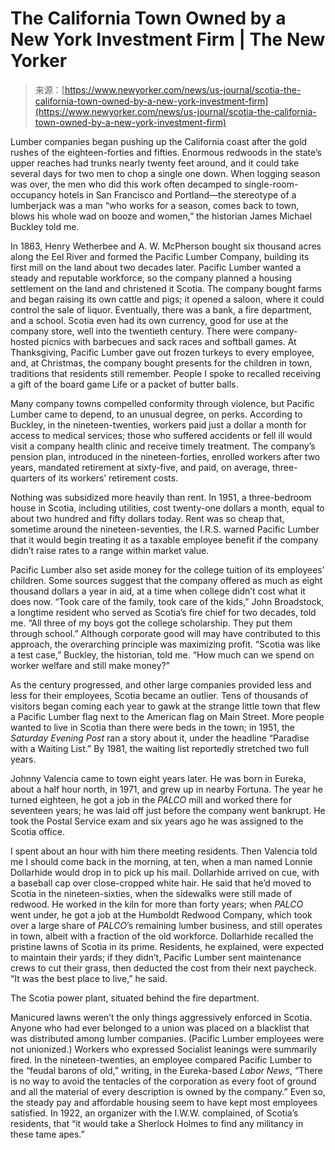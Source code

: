 <!--yml
category: 未分类
date: 2024-05-27 14:37:11
-->

# The California Town Owned by a New York Investment Firm | The New Yorker

> 来源：[https://www.newyorker.com/news/us-journal/scotia-the-california-town-owned-by-a-new-york-investment-firm](https://www.newyorker.com/news/us-journal/scotia-the-california-town-owned-by-a-new-york-investment-firm)

Lumber companies began pushing up the California coast after the gold rushes of the eighteen-forties and fifties. Enormous redwoods in the state’s upper reaches had trunks nearly twenty feet around, and it could take several days for two men to chop a single one down. When logging season was over, the men who did this work often decamped to single-room-occupancy hotels in San Francisco and Portland—the stereotype of a lumberjack was a man “who works for a season, comes back to town, blows his whole wad on booze and women,” the historian James Michael Buckley told me.

In 1863, Henry Wetherbee and A. W. McPherson bought six thousand acres along the Eel River and formed the Pacific Lumber Company, building its first mill on the land about two decades later. Pacific Lumber wanted a steady and reputable workforce, so the company planned a housing settlement on the land and christened it Scotia. The company bought farms and began raising its own cattle and pigs; it opened a saloon, where it could control the sale of liquor. Eventually, there was a bank, a fire department, and a school. Scotia even had its own currency, good for use at the company store, well into the twentieth century. There were company-hosted picnics with barbecues and sack races and softball games. At Thanksgiving, Pacific Lumber gave out frozen turkeys to every employee, and, at Christmas, the company bought presents for the children in town, traditions that residents still remember. People I spoke to recalled receiving a gift of the board game Life or a packet of butter balls.

Many company towns compelled conformity through violence, but Pacific Lumber came to depend, to an unusual degree, on perks. According to Buckley, in the nineteen-twenties, workers paid just a dollar a month for access to medical services; those who suffered accidents or fell ill would visit a company health clinic and receive timely treatment. The company’s pension plan, introduced in the nineteen-forties, enrolled workers after two years, mandated retirement at sixty-five, and paid, on average, three-quarters of its workers’ retirement costs.

Nothing was subsidized more heavily than rent. In 1951, a three-bedroom house in Scotia, including utilities, cost twenty-one dollars a month, equal to about two hundred and fifty dollars today. Rent was so cheap that, sometime around the nineteen-seventies, the I.R.S. warned Pacific Lumber that it would begin treating it as a taxable employee benefit if the company didn’t raise rates to a range within market value.

Pacific Lumber also set aside money for the college tuition of its employees’ children. Some sources suggest that the company offered as much as eight thousand dollars a year in aid, at a time when college didn’t cost what it does now. “Took care of the family, took care of the kids,” John Broadstock, a longtime resident who served as Scotia’s fire chief for two decades, told me. “All three of my boys got the college scholarship. They put them through school.” Although corporate good will may have contributed to this approach, the overarching principle was maximizing profit. “Scotia was like a test case,” Buckley, the historian, told me. “How much can we spend on worker welfare and still make money?”

As the century progressed, and other large companies provided less and less for their employees, Scotia became an outlier. Tens of thousands of visitors began coming each year to gawk at the strange little town that flew a Pacific Lumber flag next to the American flag on Main Street. More people wanted to live in Scotia than there were beds in the town; in 1951, the *Saturday Evening Post* ran a story about it, under the headline “Paradise with a Waiting List.” By 1981, the waiting list reportedly stretched two full years.

Johnny Valencia came to town eight years later. He was born in Eureka, about a half hour north, in 1971, and grew up in nearby Fortuna. The year he turned eighteen, he got a job in the *PALCO* mill and worked there for seventeen years; he was laid off just before the company went bankrupt. He took the Postal Service exam and six years ago he was assigned to the Scotia office.

I spent about an hour with him there meeting residents. Then Valencia told me I should come back in the morning, at ten, when a man named Lonnie Dollarhide would drop in to pick up his mail. Dollarhide arrived on cue, with a baseball cap over close-cropped white hair. He said that he’d moved to Scotia in the nineteen-sixties, when the sidewalks were still made of redwood. He worked in the kiln for more than forty years; when *PALCO* went under, he got a job at the Humboldt Redwood Company, which took over a large share of *PALCO*’s remaining lumber business, and still operates in town, albeit with a fraction of the old workforce. Dollarhide recalled the pristine lawns of Scotia in its prime. Residents, he explained, were expected to maintain their yards; if they didn’t, Pacific Lumber sent maintenance crews to cut their grass, then deducted the cost from their next paycheck. “It was the best place to live,” he said.

 <inline-embed name="feature-default" attrs="[object Object]" childtypes="image" contenttype="callout:feature-default">The Scotia power plant, situated behind the fire department.</inline-embed> 

Manicured lawns weren’t the only things aggressively enforced in Scotia. Anyone who had ever belonged to a union was placed on a blacklist that was distributed among lumber companies. (Pacific Lumber employees were not unionized.) Workers who expressed Socialist leanings were summarily fired. In the nineteen-twenties, an employee compared Pacific Lumber to the “feudal barons of old,” writing, in the Eureka-based *Labor News*, “There is no way to avoid the tentacles of the corporation as every foot of ground and all the material of every description is owned by the company.” Even so, the steady pay and affordable housing seem to have kept most employees satisfied. In 1922, an organizer with the I.W.W. complained, of Scotia’s residents, that “it would take a Sherlock Holmes to find any militancy in these tame apes.”